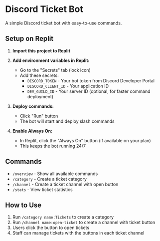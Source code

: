 # Discord Ticket Bot

A simple Discord ticket bot with easy-to-use commands.

## Setup on Replit

1. **Import this project to Replit**
2. **Add environment variables in Replit:**
   - Go to the "Secrets" tab (lock icon)
   - Add these secrets:
     - `DISCORD_TOKEN` - Your bot token from Discord Developer Portal
     - `DISCORD_CLIENT_ID` - Your application ID
     - `DEV_GUILD_ID` - Your server ID (optional, for faster command deployment)

3. **Deploy commands:**
   - Click "Run" button
   - The bot will start and deploy slash commands

4. **Enable Always On:**
   - In Replit, click the "Always On" button (if available on your plan)
   - This keeps the bot running 24/7

## Commands

- `/overview` - Show all available commands
- `/category` - Create a ticket category
- `/channel` - Create a ticket channel with open button
- `/stats` - View ticket statistics

## How to Use

1. Run `/category name:Tickets` to create a category
2. Run `/channel name:open-ticket` to create a channel with ticket button
3. Users click the button to open tickets
4. Staff can manage tickets with the buttons in each ticket channel

